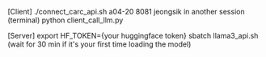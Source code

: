 [Client]
./connect_carc_api.sh a04-20 8081 jeongsik
in another session (terminal)
python client_call_llm.py

[Server]
export HF_TOKEN={your huggingface token}
sbatch llama3_api.sh
(wait for 30 min if it's your first time loading the model)
